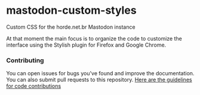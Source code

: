 # mastodon-custom-styles
Custom CSS for the horde.net.br Mastodon instance

At that moment the main focus is to organize the code to customize the interface using the Stylish plugin for Firefox and Google Chrome.

### Contributing
You can open issues for bugs you've found and improve the documentation. You can also submit pull requests to this repository. [Here are the guidelines for code contributions](CONTRIBUTING.md)
